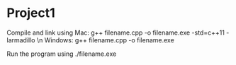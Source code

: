 # Project1

Compile and link using
Mac: g++ filename.cpp -o filename.exe -std=c++11 -larmadillo \n
Windows: g++ filename.cpp -o filename.exe

Run the program using ./filename.exe

